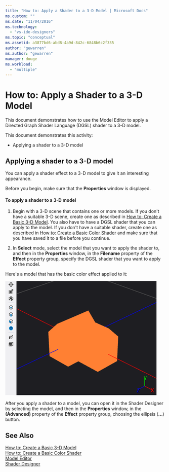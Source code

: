 ```yaml
---
title: "How to: Apply a Shader to a 3-D Model | Microsoft Docs"
ms.custom: ""
ms.date: "11/04/2016"
ms.technology: 
  - "vs-ide-designers"
ms.topic: "conceptual"
ms.assetid: a3877bd6-abd8-4a9d-842c-6848b6c2f335
author: "gewarren"
ms.author: "gewarren"
manager: douge
ms.workload: 
  - "multiple"
---
```

# How to: Apply a Shader to a 3-D Model
This document demonstrates how to use the Model Editor to apply a Directed Graph Shader Language (DGSL) shader to a 3-D model.  
  
 This document demonstrates this activity:  
  
-   Applying a shader to a 3-D model  
  
## Applying a shader to a 3-D model  
 You can apply a shader effect to a 3-D model to give it an interesting appearance.  
  
 Before you begin, make sure that the **Properties** window is displayed.  
  
#### To apply a shader to a 3-D model  
  
1.  Begin with a 3-D scene that contains one or more models. If you don't have a suitable 3-D scene, create one as described in [How to: Create a Basic 3-D Model](../designers/how-to-create-a-basic-3-d-model.md). You also have to have a DGSL shader that you can apply to the model. If you don't have a suitable shader, create one as described in [How to: Create a Basic Color Shader](../designers/how-to-create-a-basic-color-shader.md) and make sure that you have saved it to a file before you continue.  
  
2.  In **Select** mode, select the model that you want to apply the shader to, and then in the **Properties** window, in the **Filename** property of the **Effect** property group, specify the DGSL shader that you want to apply to the model.  
  
 Here's a model that has the basic color effect applied to it:  
  
 ![3&#45;D scene that shows the basic color effect](../designers/media/digit-3d-model-effect.png "Digit-3D-Model-Effect")  
  
 After you apply a shader to a model, you can open it in the Shader Designer by selecting the model, and then in the **Properties** window, in the **(Advanced)** property of the **Effect** property group, choosing the ellipsis (**...**) button.  
  
## See Also  
 [How to: Create a Basic 3-D Model](../designers/how-to-create-a-basic-3-d-model.md)   
 [How to: Create a Basic Color Shader](../designers/how-to-create-a-basic-color-shader.md)   
 [Model Editor](../designers/model-editor.md)   
 [Shader Designer](../designers/shader-designer.md)